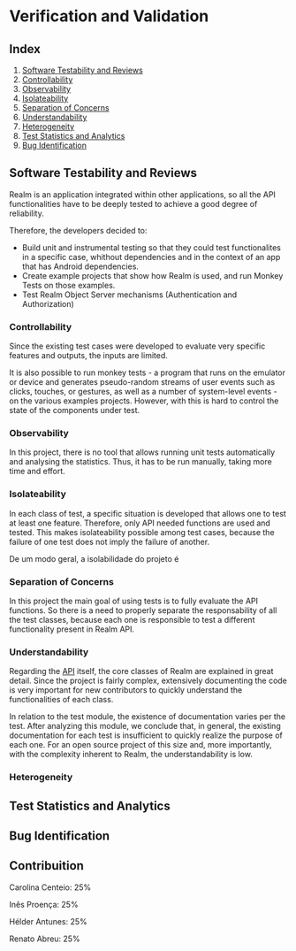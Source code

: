 # Verification and Validation

## Index

1. [Software Testability and Reviews](#testability)
 1. [Controllability](#controllability)
 2. [Observability](#observability)
 3. [Isolateability](#isolateability)
 4. [Separation of Concerns](#concerns)
 5. [Understandability](#understandability)
 6. [Heterogeneity](#heterogeneity)
2. [Test Statistics and Analytics](#statistics)
3. [Bug Identification](#bugs)

## Software Testability and Reviews <a name="testability"></a>

Realm is an application integrated within other applications, so all the API functionalities have to be deeply tested to achieve a good degree of reliability. 

Therefore, the developers decided to:
* Build unit and instrumental testing so that they could test functionalites in a specific case, whithout dependencies and in the context of an app that has Android dependencies.
* Create example projects that show how Realm is used, and run Monkey Tests on those examples.
* Test Realm Object Server mechanisms (Authentication and Authorization)

### Controllability <a name="controllability"></a>

Since the existing test cases were developed to evaluate very specific features and outputs, the inputs are limited.

<!---Os caso de testes existentes foram desenvolvidos com vista a avaliar funcionalidades específicas e como tal as situações geradas são limitadas.--->

It is also possible to run monkey tests - a program that runs on the emulator or device and generates pseudo-random streams of user events such as clicks, touches, or gestures, as well as a number of system-level events - on the various examples projects. However, with this is hard to control the state of the components under test.   

### Observability <a name="observability"></a>

In this project, there is no tool that allows running unit tests automatically and analysing the statistics. Thus, it has to be run manually, taking more time and effort.
<!--Neste projeto, não existe uma ferramente que permita correr automaticamente os testes unitários e analisar as estatísticas desses testes, daí que a análise tenha de ser manual e portanto mais exaustiva.-->

### Isolateability <a name="isolateability"></a>

In each class of test, a specific situation is developed that allows one to test at least one feature. Therefore, only API needed functions are used and tested. This makes isolateability possible among test cases, because the failure of one test does not imply the failure of another.

<!--Em cada classe de teste é desenvolvida uma situação especifica que permita testar uma ou várias funcionalidades. Deste modo apenas são utilizadas e testadas as funções necessárias da API, permitindo assim que haja uma certa isolabilidade entre os casos de teste, isto é, um teste falhar não implica a falha de outros. 

Contudo, também há interdependencias entre os casos de teste existentes, o que implica que o teste de uma funcionalidade mais complexa necessite de funções mais simples. -->

De um modo geral, a isolabilidade do projeto é 

### Separation of Concerns <a name="concerns"></a>

In this project the main goal of using tests is to fully evaluate the API functions.
So there is a need to properly separate the responsability of all the test classes, because each one is responsible to test a different functionality present in Realm API.

### Understandability <a name="understandability"></a>

Regarding the [API](https://realm.io/docs/java/2.2.1/api/) itself, the core classes of Realm are explained in great detail. Since the project is fairly complex, extensively documenting the code is very important for new contributors to quickly understand the functionalities of each class.

In relation to the test module, the existence of documentation varies per the test. After analyzing this module, we conclude that, in general, the existing documentation for each test is insufficient to quickly realize the purpose of each one. For an open source project of this size and, more importantly, with the complexity inherent to Realm, the understandability is low.

### Heterogeneity <a name="heterogeneity"></a>

## Test Statistics and Analytics <a name="statistics"></a>

## Bug Identification <a name="bugs"></a>

## Contribuition <a name="contribuition"></a>

Carolina Centeio: 25%

Inês Proença: 25%

Hélder Antunes: 25%

Renato Abreu: 25%
